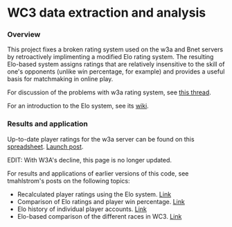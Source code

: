 # WC3 data extraction and analysis 

### Overview

This project fixes a broken rating system used on the w3a and Bnet servers by retroactively implimenting a modified Elo rating system. The resulting Elo-based system assigns ratings that are relatively insensitive to the skill of one's opponents (unlike win percentage, for example) and provides a useful basis for matchmaking in online play.

For discussion of the problems with w3a rating system, see [this thread][1].

For an introduction to the Elo system, see its [wiki][2].


### Results and application
Up-to-date player ratings for the w3a server can be found on this [spreadsheet][3]. [Launch post][4].

EDIT: With W3A's decline, this page is no longer updated.

For results and applications of earlier versions of this code, see tmahlstrom's posts on the following topics: 
* Recalculated player ratings using the Elo system. [Link][5]
* Comparison of Elo ratings and player win percentage. [Link][6]
* Elo history of individual player accounts. [Link][7]
* Elo-based comparison of the different races in WC3. [Link][8]






[1]:http://tft.w3arena.net/community/viewtopic.php?f=14&t=1662&p=6358&hilit=ranking#p6358
[2]:https://en.wikipedia.org/wiki/Elo_rating_system/
[3]:https://www.dropbox.com/sh/4e657qwbpgjwlm6/AAB9iMvqo6aiqLVvq0RHw_iLa?dl=0
[4]:https://www.reddit.com/r/WC3/comments/5qf8n0/new_w3arena_elo_system/
[5]:https://www.reddit.com/r/WC3/comments/4otqzl/elo_of_all_w3a_accounts_results_and_rankings/
[6]:https://www.reddit.com/r/WC3/comments/4phooh/elo_analysis_part_2_elo_vs_win/
[7]:https://www.reddit.com/r/WC3/comments/4qax80/elo_analysis_part_3_elo_history_of_individual/
[8]:https://www.reddit.com/r/WC3/comments/4qow40/elo_analysis_part_4_elo_distribution_of_the_races/
